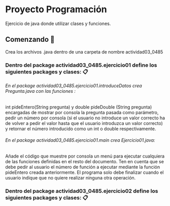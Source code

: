 # Proyecto Programación

Ejercicio de java donde utilizar clases y funciones.


## Comenzando 🚀
Crea los archivos .java dentro de una carpeta de nombre actividad03_0485


### Dentro del package actividad03_0485.ejercicio01 define los siguientes packages y clases: 📋

###### En el package actividad03_0485.ejercicio01.introduceDatos crea Pregunta.java con las funciones :
int pideEntero(String pregunta) y double pideDouble (String pregunta) encargadas de mostrar por consola la pregunta pasada como parámetro, pedir un número por consola (si el usuario no introduce un valor correcto ha de volver a pedir el valor hasta que el usuario introduzca un valor correcto) y retornar el número introducido como un int o double respectivamente.

###### En el package actividad03_0485.ejercicio01.main crea Ejercicio01.java:
Añade el código que muestre por consola un menú para ejecutar cualquiera de las funciones definidas en el resto del documento. 
Ten en cuenta que se debe pedir al usuario el número de función a ejecutar mediante la función pideEntero creada anteriormente. 
El programa solo debe finalizar cuando el usuario indique que no quiere realizar ninguna otra operación.

### Dentro del package actividad03_0485.ejercicio02 define los siguientes packages y clases: 📋

